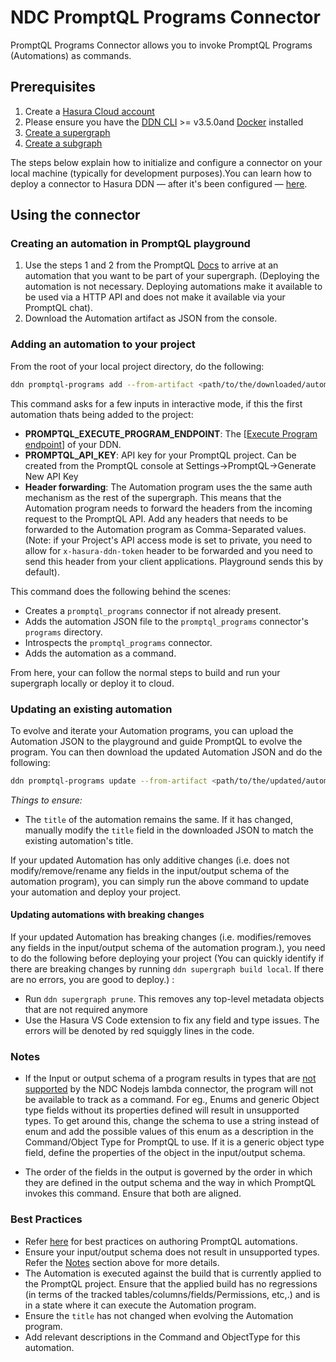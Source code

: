 # NDC PromptQL Programs Connector

PromptQL Programs Connector allows you to invoke PromptQL Programs (Automations) as commands.

## Prerequisites

1. Create a [Hasura Cloud account](https://console.hasura.io)
2. Please ensure you have the [DDN CLI](https://hasura.io/docs/3.0/cli/installation) >= v3.5.0and
   [Docker](https://docs.docker.com/engine/install/) installed
3. [Create a supergraph](https://hasura.io/docs/3.0/getting-started/init-supergraph)
4. [Create a subgraph](https://hasura.io/docs/3.0/getting-started/init-subgraph)

The steps below explain how to initialize and configure a connector on your local machine (typically for development
purposes).You can learn how to deploy a connector to Hasura DDN — after it's been configured —
[here](https://hasura.io/docs/3.0/getting-started/deployment/deploy-a-connector).

## Using the connector

### Creating an automation in PromptQL playground

1. Use the steps 1 and 2 from the PromptQL [Docs](https://promptql.io/docs/automation/) to arrive at an automation that you want to be part of your supergraph. (Deploying the automation is not necessary. Deploying automations make it available to be used via a HTTP API and does not make it available via your PromptQL chat).
2. Download the Automation artifact as JSON from the console.

### Adding an automation to your project

From the root of your local project directory, do the following:

```bash
ddn promptql-programs add --from-artifact <path/to/the/downloaded/automation/json/file>
```

This command asks for a few inputs in interactive mode, if this the first automation thats being added to the project:

- **PROMPTQL_EXECUTE_PROGRAM_ENDPOINT**: The [[Execute Program endpoint](https://promptql.io/docs/promptql-apis/execute-program-api/#execute-program-endpoint)] of your DDN.
- **PROMPTQL_API_KEY**: API key for your PromptQL project. Can be created from the PromptQL console at Settings->PromptQL->Generate New API Key
- **Header forwarding**: The Automation program uses the the same auth mechanism as the rest of the supergraph. This means that the Automation program needs to forward the headers from the incoming request to the PromptQL API. Add any headers that needs to be forwarded to the Automation program as Comma-Separated values. (Note: if your Project's API access mode is set to private, you need to allow for `x-hasura-ddn-token` header to be forwarded and you need to send this header from your client applications. Playground sends this by default).

This command does the following behind the scenes:

- Creates a `promptql_programs` connector if not already present.
- Adds the automation JSON file to the `promptql_programs` connector's `programs` directory.
- Introspects the `promptql_programs` connector.
- Adds the automation as a command.

From here, your can follow the normal steps to build and run your supergraph locally or deploy it to cloud.

### Updating an existing automation

To evolve and iterate your Automation programs, you can upload the Automation JSON to the playground and guide PromptQL to evolve the program. You can then download the updated Automation JSON and do the following:

```bash
ddn promptql-programs update --from-artifact <path/to/the/updated/automation/json/file>
```

_Things to ensure:_

- The `title` of the automation remains the same. If it has changed, manually modify the `title` field in the downloaded JSON to match the existing automation's title.

If your updated Automation has only additive changes (i.e. does not modify/remove/rename any fields in the input/output schema of the automation program), you can simply run the above command to update your automation and deploy your project.

#### Updating automations with breaking changes

If your updated Automation has breaking changes (i.e. modifies/removes any fields in the input/output schema of the automation program.), you need to do the following before deploying your project (You can quickly identify if there are breaking changes by running `ddn supergraph build local`. If there are no errors, you are good to deploy.) :

- Run `ddn supergraph prune`. This removes any top-level metadata objects that are not required anymore
- Use the Hasura VS Code extension to fix any field and type issues. The errors will be denoted by red squiggly lines in the code.

### Notes

- If the Input or output schema of a program results in types that are [not supported](https://github.com/hasura/ndc-nodejs-lambda?tab=readme-ov-file#unsupported-types) by the NDC Nodejs lambda connector, the program will not be available to track as a command. For eg., Enums and generic Object type fields without its properties defined will result in unsupported types. To get around this, change the schema to use a string instead of enum and add the possible values of this enum as a description in the Command/Object Type for PromptQL to use. If it is a generic object type field, define the properties of the object in the input/output schema.

- The order of the fields in the output is governed by the order in which they are defined in the output schema and the way in which PromptQL invokes this command. Ensure that both are aligned.

### Best Practices

- Refer [here](https://promptql.io/docs/automation/#best-practices) for best practices on authoring PromptQL automations.
- Ensure your input/output schema does not result in unsupported types. Refer the [Notes](#notes) section above for more details.
- The Automation is executed against the build that is currently applied to the PromptQL project. Ensure that the applied build has no regressions (in terms of the tracked tables/columns/fields/Permissions, etc,.) and is in a state where it can execute the Automation program.
- Ensure the `title` has not changed when evolving the Automation program.
- Add relevant descriptions in the Command and ObjectType for this automation.
